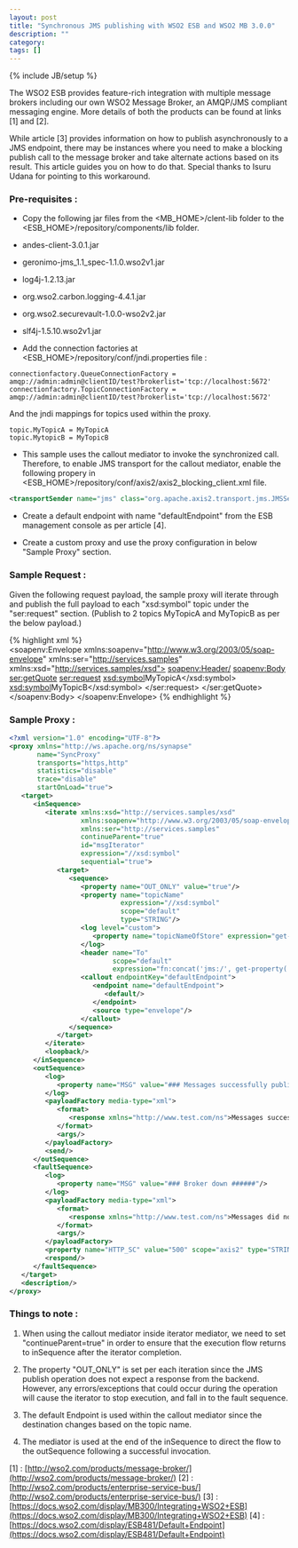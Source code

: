 ```yaml
---
layout: post
title: "Synchronous JMS publishing with WSO2 ESB and WSO2 MB 3.0.0"
description: ""
category: 
tags: []
---
```

{% include JB/setup %}

The WSO2 ESB provides feature-rich integration with multiple message brokers including our own WSO2 Message Broker, an AMQP/JMS compliant messaging engine. More details of both the products can be found at links [1] and [2].

While article [3] provides information on how to publish asynchronously to a JMS endpoint, there may be instances where you need to make a blocking publish call to the message broker and take alternate actions based on its result. This article guides you on how to do that. Special thanks to Isuru Udana for pointing to this workaround.

### Pre-requisites : 

* Copy the following jar files from the <MB_HOME>/clent-lib folder to the <ESB_HOME>/repository/components/lib folder. 

* andes-client-3.0.1.jar  
* geronimo-jms_1.1_spec-1.1.0.wso2v1.jar  
* log4j-1.2.13.jar  
* org.wso2.carbon.logging-4.4.1.jar  
* org.wso2.securevault-1.0.0-wso2v2.jar  
* slf4j-1.5.10.wso2v1.jar

* Add the connection factories at <ESB_HOME>/repository/conf/jndi.properties file : 

```
connectionfactory.QueueConnectionFactory = amqp://admin:admin@clientID/test?brokerlist='tcp://localhost:5672'
connectionfactory.TopicConnectionFactory = amqp://admin:admin@clientID/test?brokerlist='tcp://localhost:5672'
```

And the jndi mappings for topics used within the proxy. 

```
topic.MyTopicA = MyTopicA
topic.MytopicB = MyTopicB
```


* This sample uses the callout mediator to invoke the synchronized call. Therefore, to enable JMS transport for the callout mediator, enable the following propery in <ESB_HOME>/repository/conf/axis2/axis2_blocking_client.xml file.

```xml
<transportSender name="jms" class="org.apache.axis2.transport.jms.JMSSender"/>
```

* Create a default endpoint with name "defaultEndpoint" from the ESB management console as per article [4].

* Create a custom proxy and use the proxy configuration in below "Sample Proxy" section.

### Sample Request : 

Given the following request payload, the sample proxy will iterate through and publish the full payload to each "xsd:symbol" topic under the "ser:request" section. (Publish to 2 topics MyTopicA and MyTopicB as per the below payload.)

{% highlight xml %}  
<soapenv:Envelope xmlns:soapenv="http://www.w3.org/2003/05/soap-envelope" xmlns:ser="http://services.samples" xmlns:xsd="http://services.samples/xsd">
    <soapenv:Header/>
    <soapenv:Body>
       <ser:getQuote>
          <!--Optional:-->
          <ser:request>
             <!--Optional:-->
             <xsd:symbol>MyTopicA</xsd:symbol>
          	 <xsd:symbol>MyTopicB</xsd:symbol>
            </ser:request>
       </ser:getQuote>
    </soapenv:Body>
 </soapenv:Envelope>
{% endhighlight %}

### Sample Proxy : 

```xml
<?xml version="1.0" encoding="UTF-8"?>
<proxy xmlns="http://ws.apache.org/ns/synapse"
       name="SyncProxy"
       transports="https,http"
       statistics="disable"
       trace="disable"
       startOnLoad="true">
   <target>
      <inSequence>
         <iterate xmlns:xsd="http://services.samples/xsd"
                  xmlns:soapenv="http://www.w3.org/2003/05/soap-envelope"
                  xmlns:ser="http://services.samples"
                  continueParent="true"
                  id="msgIterator"
                  expression="//xsd:symbol"
                  sequential="true">
            <target>
               <sequence>
                  <property name="OUT_ONLY" value="true"/>
                  <property name="topicName"
                            expression="//xsd:symbol"
                            scope="default"
                            type="STRING"/>
                  <log level="custom">
                     <property name="topicNameOfStore" expression="get-property('topicName')"/>
                  </log>
                  <header name="To"
                          scope="default"
                          expression="fn:concat('jms:/', get-property('topicName'),'?transport.jms.ConnectionFactoryJNDIName=TopicConnectionFactory&amp;java.naming.factory.initial=org.wso2.andes.jndi.PropertiesFileInitialContextFactory&amp;java.naming.provider.url=repository/conf/jndi.properties&amp;transport.jms.DestinationType=topic&amp;transport.jms.CacheLevel=producer')"/>
                  <callout endpointKey="defaultEndpoint">
                     <endpoint name="defaultEndpoint">
                        <default/>
                     </endpoint>
                     <source type="envelope"/>
                  </callout>
               </sequence>
            </target>
         </iterate>
         <loopback/>
      </inSequence>
      <outSequence>
         <log>
            <property name="MSG" value="### Messages successfully published. ######"/>
         </log>
         <payloadFactory media-type="xml">
            <format>
               <response xmlns="http://www.test.com/ns">Messages successfully published.</response>
            </format>
            <args/>
         </payloadFactory>
         <send/>
      </outSequence>
      <faultSequence>
         <log>
            <property name="MSG" value="### Broker down ######"/>
         </log>
         <payloadFactory media-type="xml">
            <format>
               <response xmlns="http://www.test.com/ns">Messages did not get published due to a broker validation failure or unavailability.</response>
            </format>
            <args/>
         </payloadFactory>
         <property name="HTTP_SC" value="500" scope="axis2" type="STRING"/>
         <respond/>
      </faultSequence>
   </target>
   <description/>
</proxy>
```

### Things to note : 

1. When using the callout mediator inside iterator mediator, we need to set "continueParent=true" in order to ensure that the execution flow returns to inSequence after the iterator completion.

2. The property "OUT_ONLY" is set per each iteration since the JMS publish operation does not expect a response from the backend. However, any errors/exceptions that could occur during the operation will cause the iterator to stop execution, and fall in to the fault sequence. 

3. The default Endpoint is used within the callout mediator since the destination changes based on the topic name. 

4. The <loopback> mediator is used at the end of the inSequence to direct the flow to the outSequence following a successful invocation. 



[1] : [http://wso2.com/products/message-broker/](http://wso2.com/products/message-broker/)
[2] : [http://wso2.com/products/enterprise-service-bus/](http://wso2.com/products/enterprise-service-bus/)
[3] : [https://docs.wso2.com/display/MB300/Integrating+WSO2+ESB](https://docs.wso2.com/display/MB300/Integrating+WSO2+ESB)
[4] : [https://docs.wso2.com/display/ESB481/Default+Endpoint](https://docs.wso2.com/display/ESB481/Default+Endpoint)
